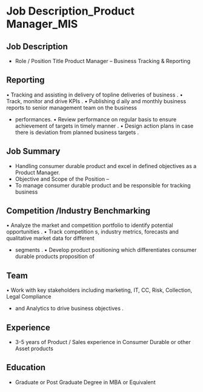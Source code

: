 # Job Description_Product Manager_MIS

## Job Description

* Role / Position Title  Product Manager  – Business Tracking & Reporting

## Reporting

• Tracking and assisting in delivery of topline deliveries of business .
• Track, monitor and drive KPIs .
• Publishing d aily and monthly business reports to senior management team on the business
* performances.
• Review performance on regular basis to ensure achievement of targets in timely manner .
• Design action plans in case there is deviation from planned business targets .

## Job Summary

* Handling consumer durable  product and excel in defined objectives as a Product Manager.
* Objective and Scope of the Position –
* To manage consumer durable  product and be responsible for tracking business

## Competition /Industry  Benchmarking

• Analyze the market  and competition portfolio to identify potential opportunities .
• Track competition s, industry metrics, forecasts and qualitative market data for different
* segments .
• Develop product positioning which differentiates consumer durable  products proposition of

## Team

• Work with key stakeholders including marketing, IT, CC, Risk, Collection, Legal Compliance
* and Analytics  to drive business objectives .

## Experience

* 3-5 years of Product / Sales experience in Consumer Durable or other Asset products

## Education

* Graduate or Post Graduate Degree in MBA or Equivalent

